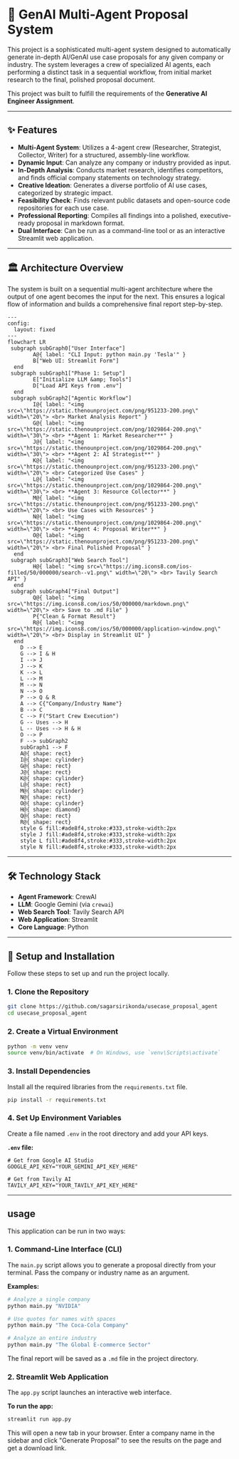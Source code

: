 # 🤖 GenAI Multi-Agent Proposal System

This project is a sophisticated multi-agent system designed to automatically generate in-depth AI/GenAI use case proposals for any given company or industry. The system leverages a crew of specialized AI agents, each performing a distinct task in a sequential workflow, from initial market research to the final, polished proposal document.

This project was built to fulfill the requirements of the **Generative AI Engineer Assignment**.

---

## ✨ Features

- **Multi-Agent System**: Utilizes a 4-agent crew (Researcher, Strategist, Collector, Writer) for a structured, assembly-line workflow.
- **Dynamic Input**: Can analyze any company or industry provided as input.
- **In-Depth Analysis**: Conducts market research, identifies competitors, and finds official company statements on technology strategy.
- **Creative Ideation**: Generates a diverse portfolio of AI use cases, categorized by strategic impact.
- **Feasibility Check**: Finds relevant public datasets and open-source code repositories for each use case.
- **Professional Reporting**: Compiles all findings into a polished, executive-ready proposal in markdown format.
- **Dual Interface**: Can be run as a command-line tool or as an interactive Streamlit web application.

---

## 🏛️ Architecture Overview

The system is built on a sequential multi-agent architecture where the output of one agent becomes the input for the next. This ensures a logical flow of information and builds a comprehensive final report step-by-step.

```mermaid
---
config:
  layout: fixed
---
flowchart LR
 subgraph subGraph0["User Interface"]
        A@{ label: "CLI Input: python main.py 'Tesla'" }
        B["Web UI: Streamlit Form"]
  end
 subgraph subGraph1["Phase 1: Setup"]
        E["Initialize LLM &amp; Tools"]
        D["Load API Keys from .env"]
  end
 subgraph subGraph2["Agentic Workflow"]
        I@{ label: "<img src=\"https://static.thenounproject.com/png/951233-200.png\" width=\"20\"> <br> Market Analysis Report" }
        G@{ label: "<img src=\"https://static.thenounproject.com/png/1029864-200.png\" width=\"30\"> <br> **Agent 1: Market Researcher**" }
        J@{ label: "<img src=\"https://static.thenounproject.com/png/1029864-200.png\" width=\"30\"> <br> **Agent 2: AI Strategist**" }
        K@{ label: "<img src=\"https://static.thenounproject.com/png/951233-200.png\" width=\"20\"> <br> Categorized Use Cases" }
        L@{ label: "<img src=\"https://static.thenounproject.com/png/1029864-200.png\" width=\"30\"> <br> **Agent 3: Resource Collector**" }
        M@{ label: "<img src=\"https://static.thenounproject.com/png/951233-200.png\" width=\"20\"> <br> Use Cases with Resources" }
        N@{ label: "<img src=\"https://static.thenounproject.com/png/1029864-200.png\" width=\"30\"> <br> **Agent 4: Proposal Writer**" }
        O@{ label: "<img src=\"https://static.thenounproject.com/png/951233-200.png\" width=\"20\"> <br> Final Polished Proposal" }
  end
 subgraph subGraph3["Web Search Tool"]
        H@{ label: "<img src=\"https://img.icons8.com/ios-filled/50/000000/search--v1.png\" width=\"20\"> <br> Tavily Search API" }
  end
 subgraph subGraph4["Final Output"]
        Q@{ label: "<img src=\"https://img.icons8.com/ios/50/000000/markdown.png\" width=\"20\"> <br> Save to .md File" }
        P{"Clean & Format Result"}
        R@{ label: "<img src=\"https://img.icons8.com/ios/50/000000/application-window.png\" width=\"20\"> <br> Display in Streamlit UI" }
  end
    D --> E
    G --> I & H
    I --> J
    J --> K
    K --> L
    L --> M
    M --> N
    N --> O
    P --> Q & R
    A --> C{"Company/Industry Name"}
    B --> C
    C --> F("Start Crew Execution")
    G -- Uses --> H
    L -- Uses --> H & H
    O --> P
    F --> subGraph2
    subGraph1 --> F
    A@{ shape: rect}
    I@{ shape: cylinder}
    G@{ shape: rect}
    J@{ shape: rect}
    K@{ shape: cylinder}
    L@{ shape: rect}
    M@{ shape: cylinder}
    N@{ shape: rect}
    O@{ shape: cylinder}
    H@{ shape: diamond}
    Q@{ shape: rect}
    R@{ shape: rect}
    style G fill:#ade8f4,stroke:#333,stroke-width:2px
    style J fill:#ade8f4,stroke:#333,stroke-width:2px
    style L fill:#ade8f4,stroke:#333,stroke-width:2px
    style N fill:#ade8f4,stroke:#333,stroke-width:2px
```

---

## 🛠️ Technology Stack

- **Agent Framework**: CrewAI
- **LLM**: Google Gemini (via `crewai`)
- **Web Search Tool**: Tavily Search API
- **Web Application**: Streamlit
- **Core Language**: Python

---

## 🚀 Setup and Installation

Follow these steps to set up and run the project locally.

### 1. Clone the Repository
```bash
git clone https://github.com/sagarsirikonda/usecase_proposal_agent
cd usecase_proposal_agent
```

### 2. Create a Virtual Environment
```bash
python -m venv venv
source venv/bin/activate  # On Windows, use `venv\Scripts\activate`
```

### 3. Install Dependencies
Install all the required libraries from the `requirements.txt` file.
```bash
pip install -r requirements.txt
```

### 4. Set Up Environment Variables
Create a file named `.env` in the root directory and add your API keys.

**`.env` file:**
```env
# Get from Google AI Studio
GOOGLE_API_KEY="YOUR_GEMINI_API_KEY_HERE"

# Get from Tavily AI
TAVILY_API_KEY="YOUR_TAVILY_API_KEY_HERE"
```

---

##  usage

This application can be run in two ways:

### 1. Command-Line Interface (CLI)

The `main.py` script allows you to generate a proposal directly from your terminal. Pass the company or industry name as an argument.

**Examples:**
```bash
# Analyze a single company
python main.py "NVIDIA"

# Use quotes for names with spaces
python main.py "The Coca-Cola Company"

# Analyze an entire industry
python main.py "The Global E-commerce Sector"
```
The final report will be saved as a `.md` file in the project directory.

### 2. Streamlit Web Application

The `app.py` script launches an interactive web interface.

**To run the app:**
```bash
streamlit run app.py
```
This will open a new tab in your browser. Enter a company name in the sidebar and click "Generate Proposal" to see the results on the page and get a download link.
